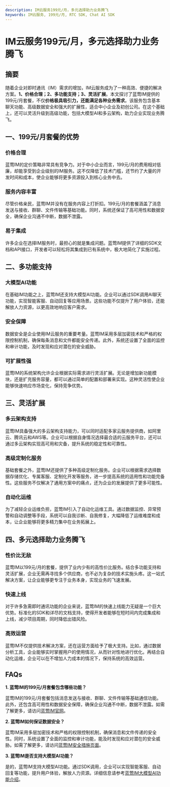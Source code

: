 ```yaml
---
description: IM云服务199元/月，多元选择助力业务腾飞
keywords: IM云服务, 199元/月, RTC SDK, Chat AI SDK
---
```

# IM云服务199元/月，多元选择助力业务腾飞

## 摘要

随着企业对即时通讯（IM）需求的增加，IM云服务成为了一种高效、便捷的解决方案。**1、价格合理；2、多功能支持；3、灵活扩展**。本文探讨了蓝莺IM提供的199元/月套餐，不仅**价格极具吸引力，还能满足各种业务需求**。该服务包含基本聊天功能、高级数据安全和强大的扩展性，适合中小企业及初创公司。在这个基础上，还可以灵活升级到高级功能，包括大模型AI和多云架构，助力企业实现业务腾飞。

## 一、199元/月套餐的优势

### 价格合理

蓝莺IM的定价策略非常具有竞争力。对于中小企业而言，199元/月的费用相对低廉，却能享受到企业级别的IM服务。这不仅降低了技术门槛，还节约了大量的开发时间和成本，使企业能够将更多资源投入到核心业务中去。

### 服务内容丰富

尽管价格亲民，蓝莺IM并没有在服务内容上打折扣。199元/月的套餐涵盖了消息发送与接收、群聊、文件传输等基础功能。同时，系统还保证了高可用性和数据安全，确保企业沟通不中断，数据不泄露。

### 易于集成

许多企业在选择IM服务时，最担心的就是集成问题。蓝莺IM提供了详细的SDK文档和API接口，开发者可以轻松将其集成到已有系统中，极大地简化了实施过程。

## 二、多功能支持

### 大模型AI功能

在基础IM功能之上，蓝莺IM还支持大模型AI功能。企业可以通过SDK调用AI聊天功能，实现智能客服、自动回复等应用场景。这些功能不仅提升了用户体验，还能解放人力资源，以更高效地响应客户需求。

### 安全保障

数据安全是企业使用IM云服务的重要考量。蓝莺IM采用多层加密技术和严格的权限控制机制，确保每条消息和文件都能安全传递。此外，系统还设置了全面的监控和审计功能，及时发现和应对潜在的安全威胁。

### 可扩展性强

蓝莺IM的系统架构允许企业根据实际需求进行灵活扩展。无论是增加新功能模块，还是扩充服务容量，都可以通过简单的配置和部署来实现。这种灵活性使企业能够快速响应市场变化，保持竞争优势。

## 三、灵活扩展

### 多云架构支持

蓝莺IM具备强大的多云架构支持能力，可以同时适配多家云服务提供商，如阿里云、腾讯云和AWS等。企业可以根据自身情况选择最合适的云服务平台，还可以通过多云架构实现高可用和灾备，提升系统的稳定性和可靠性。

### 高级定制化服务

基础套餐之外，蓝莺IM还提供了多种高级定制化服务。企业可以根据需求选择数据存储优化、专属客服、定制化开发等服务，进一步提高系统的适用性和功能完备性。这些服务不仅解决了通用方案中的痛点，还为企业的发展提供了更多可能性。

### 自动化运维

为了减轻企业运维负担，蓝莺IM引入了自动化运维工具。通过数据监控、异常预警和自动调整等手段，系统可以自我诊断、自我修复，大幅降低了运维难度和成本，让企业能够将更多精力集中在业务拓展上。

## 四、多元选择助力业务腾飞

### 性价比无敌

蓝莺IM以199元/月的套餐，提供了业内少有的高性价比服务。结合多功能支持和灵活扩展，企业无需再寻找多个供应商，也不必为复杂的技术实施头疼。这一站式解决方案，让企业能够更专注于业务本身，实现业务的飞速发展。

### 快速上线

对于许多急需即时通讯功能的企业来说，蓝莺IM的快速上线能力无疑是一个巨大优势。标准化的SDK和详尽的文档支持，使得开发者能够在短时间内完成集成和上线，减少项目周期，同时降低出错风险。

### 高效运营

蓝莺IM不仅提供技术解决方案，还在运营方面给予了极大支持。比如，通过数据分析工具，企业能够实时掌握用户的使用情况，从而针对性地进行优化。再结合自动化运维，企业可以在不增加人力成本的情况下，保持系统的高效运营。

## FAQs

**1. 蓝莺IM的199元/月套餐包含哪些功能？**

蓝莺IM的199元/月套餐包括消息发送与接收、群聊、文件传输等基础通信功能。此外，还包含高可用性和数据安全保障，确保企业沟通不中断，数据不泄露。如需了解更多，请访问[蓝莺IM官网](https://www.lanyingim.com)。

**2. 蓝莺IM如何保证数据安全？**

蓝莺IM采用多层加密技术和严格的权限控制机制，确保消息和文件传递的安全性。同时，系统设置了全面的监控和审计功能，能及时发现和应对潜在的安全威胁。如需了解更多，请访问[蓝莺IM安全措施页面](https://www.lanyingim.com/security)。

**3. 蓝莺IM是否支持大模型AI功能？**

是的，蓝莺IM支持大模型AI功能。通过SDK调用，企业可以实现智能客服、自动回复等功能，提升用户体验，解放人力资源。详细信息请参考[蓝莺IM大模型AI功能介绍](https://www.lanyingim.com/ai-features)。